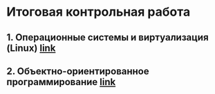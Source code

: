 # Итоговая контрольная работа
## 1. Операционные системы и виртуализация (Linux) [link](https://github.com/PDV-geekbrains/The-final-task-of-the-first-year-of-study/blob/master/OS-and-virtualization/os-and-virtualization.md)

## 2. Объектно-ориентированное программирование [link](https://github.com/PDV-geekbrains/The-final-task-of-the-first-year-of-study/blob/master/OOP/oop.md)
